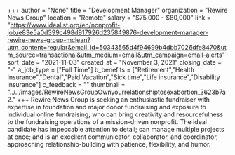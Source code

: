 +++
author = "None"
title = "Development Manager"
organization = "Rewire News Group"
location = "Remote"
salary = "$75,000 - $80,000"
link = "https://www.idealist.org/en/nonprofit-job/e83e5a0d399c498d917926d235849876-development-manager-rewire-news-group-mclean?utm_content=regular&email_id=50343565d4f94699b4dbb7026dfe8470&utm_source=transactional&utm_medium=email&utm_campaign=email-alerts"
sort_date = "2021-11-03"
created_at = "November 3, 2021"
closing_date = "-"
a_job_type = ["Full Time"]
b_benefits = ["Retirement","Health Insurance","Dental","Paid Vacation","Sick time","Life insurance","Disability insurance"]
c_feedback = ""
thumbnail = "../../images/RewireNewsGroupOwnyourrelationshiptosexabortion_3623b7a2."
+++
Rewire News Group is seeking an enthusiastic fundraiser with expertise in foundation and major donor fundraising and exposure to individual online fundraising, who can bring creativity and resourcefulness to the fundraising operations of a mission-driven nonprofit. The ideal candidate has impeccable attention to detail; can manage multiple projects at once; and is an excellent communicator, collaborator, and coordinator, approaching relationship-building with patience, flexibility, and humor.